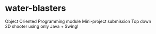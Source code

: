 # water-blasters
Object Oriented Programming module Mini-project submission
Top down 2D shooter using only Java + Swing!
